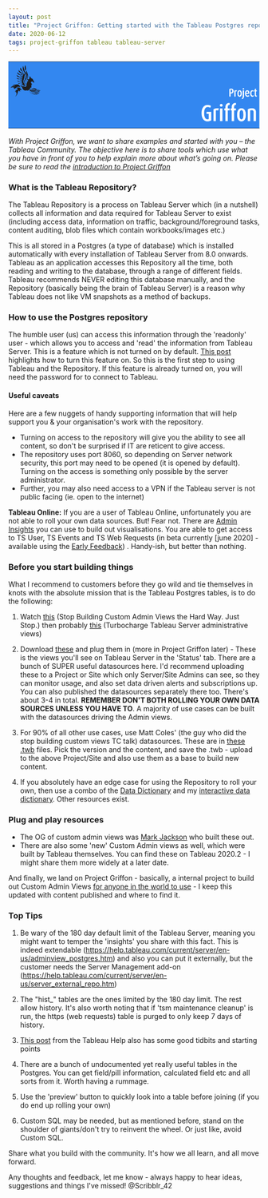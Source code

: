 ```yaml
---
layout: post
title: "Project Griffon: Getting started with the Tableau Postgres repository"
date: 2020-06-12
tags: project-griffon tableau tableau-server
---
```


![Project Griffon logo on blue background](/assets/project-griffon.png)

_With Project Griffon, we want to share examples and started with you – the Tableau Community. The objective here is to share tools which use what you have in front of you to help explain more about what’s going on. Please be sure to read the [introduction to Project Griffon](https://www.theinformationlab.co.uk/2018/10/30/introducing-project-griffon/)_


### What is the Tableau Repository?

The Tableau Repository is a process on Tableau Server which (in a nutshell) collects all information and data required for Tableau Server to exist (including access data, information on traffic, background/foreground tasks, content auditing, blob files which contain workbooks/images etc.)

This is all stored in a Postgres (a type of database) which is installed automatically with every installation of Tableau Server from 8.0 onwards. Tableau as an application accesses this Repository all the time, both reading and writing to the database, through a range of different fields. Tableau recommends NEVER editing this database manually, and the Repository (basically being the brain of Tableau Server) is a reason why Tableau does not like VM snapshots as a method of backups.


### How to use the Postgres repository

The humble user (us) can access this information through the 'readonly' user - which allows you to access and 'read' the information from Tableau Server. This is a feature which is not turned on by default. [This post](https://help.tableau.com/current/server/en-us/perf_collect_server_repo.htm) highlights how to turn this feature on. So this is the first step to using Tableau and the Repository. If this feature is already turned on, you will need the password for to connect to Tableau.

#### Useful caveats
Here are a few nuggets of handy supporting information that will help support you & your organisation's work with the repository.
- Turning on access to the repository will give you the ability to see all content, so don't be surprised if IT are reticent to give access.
- The repository uses port 8060, so depending on Server network security, this port may need to be opened (it is opened by default). Turning on the access is something only possible by the server administrator. 
- Further, you may also need access to a VPN if the Tableau server is not public facing (ie. open to the internet)

**Tableau Online:**
If you are a user of Tableau Online, unfortunately you are not able to roll your own data sources. But! Fear not. 
There are [Admin Insights](https://help.tableau.com/current/online/en-us/adminview_insights_manage.htm) you can use to build out visualisations. You are able to get access to TS User, TS Events and TS Web Requests (in beta currently [june 2020] - available using the [Early Feedback](https://prerelease.tableau.com/key/online_admin))  . Handy-ish, but better than nothing.


### Before you start building things

What I recommend to customers before they go wild and tie themselves in knots with the absolute mission that is the Tableau Postgres tables, is to do the following:

1. Watch [this](https://www.youtube.com/watch?v=ZJIu89QzTy0) (Stop Building Custom Admin Views the Hard Way. Just Stop.) then probably [this](https://www.youtube.com/watch?v=zSZI4ipqT_k) (Turbocharge Tableau Server administrative views)

2. Download [these](https://www.theinformationlab.co.uk/2019/03/14/project-griffon-admin-views-from-tableau-server/) and plug them in (more in Project Griffon later) - These is the views you'll see on Tableau Server in the 'Status' tab. There are a bunch of SUPER useful datasources here. I'd recommend uploading these to a Project or Site which only Server/Site Admins can see, so they can monitor usage, and also set data driven alerts and subscriptions up. You can also published the datasources separately there too. There's about 3-4 in total. **REMEMBER DON'T BOTH ROLLING YOUR OWN DATA SOURCES UNLESS YOU HAVE TO**. A majority of use cases can be built with the datasources driving the Admin views.

3. For 90% of all other use cases, use Matt Coles' (the guy who did the stop building custom views TC talk) datasources. These are in [these .twb](https://github.com/tableau/community-tableau-server-insights) files. Pick the version and the content, and save the .twb - upload to the above Project/Site and also use them as a base to build new content.

4. If you absolutely have an edge case for using the Repository to roll your own, then use a combo of the [Data Dictionary](https://github.com/tableau/tableau-data-dictionary) and my [interactive data dictionary](https://public.tableau.com/profile/scribblr.42#!/vizhome/PostgresDirectory/PostgresChangesDirectory). Other resources exist.


### Plug and play resources

- The OG of custom admin views was [Mark Jackson](https://ugamarkj.blogspot.com/2014/08/custom-tableau-server-admin-views.html) who built these out.
- There are also some 'new' Custom Admin views as well, which were built by Tableau themselves. You can find these on Tableau 2020.2 - I might share them more widely at a later date.

And finally, we land on Project Griffon - basically, a internal project to build out Custom Admin Views [for anyone in the world to use](https://community.tableau.com/docs/DOC-22175) - I keep this updated with content published and where to find it.


### Top Tips

1. Be wary of the 180 day default limit of the Tableau Server, meaning you might want to temper the 'insights' you share with this fact. This is indeed extendable (https://help.tableau.com/current/server/en-us/adminview_postgres.htm) and also you can put it externally, but the customer needs the Server Management add-on (https://help.tableau.com/current/server/en-us/server_external_repo.htm)

2. The "hist_" tables are the ones limited by the 180 day limit. The rest allow history. It's also worth noting that if 'tsm maintenance cleanup' is run, the https (web requests) table is purged to only keep 7 days of history.

3. [This post](https://help.tableau.com/current/server/en-us/adminview_postgres.htm) from the Tableau Help also has some good tidbits and starting points

4. There are a bunch of undocumented yet really useful tables in the Postgres. You can get field/pill information, calculated field etc and all sorts from it. Worth having a rummage.

5. Use the 'preview' button to quickly look into a table before joining (if you do end up rolling your own)

6. Custom SQL may be needed, but as mentioned before, stand on the shoulder of giants/don't try to reinvent the wheel. Or just like, avoid Custom SQL.


Share what you build with the community. It's how we all learn, and all move forward.

Any thoughts and feedback, let me know - always happy to hear ideas, suggestions and things I've missed! @Scribblr_42
